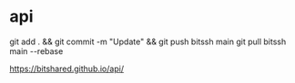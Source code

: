 # api
git add . && git commit -m "Update" && git push bitssh main
 git pull bitssh  main --rebase

 https://bitshared.github.io/api/